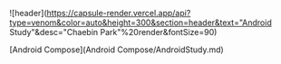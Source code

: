 
![header](https://capsule-render.vercel.app/api?type=venom&color=auto&height=300&section=header&text="Android Study"&desc="Chaebin Park"%20render&fontSize=90)

[Android Compose](Android Compose/AndroidStudy.md)
